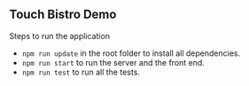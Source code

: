 ## Touch Bistro Demo

Steps to run the application

- `npm run update` in the root folder to install all dependencies.
- `npm run start` to run the server and the front end.
- `npm run test` to run all the tests.